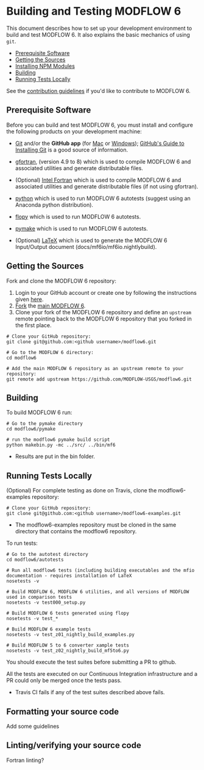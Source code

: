 # Building and Testing MODFLOW 6

This document describes how to set up your development environment to build and test MODFLOW 6.
It also explains the basic mechanics of using `git`.

* [Prerequisite Software](#prerequisite-software)
* [Getting the Sources](#getting-the-sources)
* [Installing NPM Modules](#installing-npm-modules)
* [Building](#building)
* [Running Tests Locally](#running-tests-locally)

See the [contribution guidelines](https://github.com/MODFLOW-USGS/modflow6/blob/develop/CONTRIBUTING.md)
if you'd like to contribute to MODFLOW 6.

## Prerequisite Software

Before you can build and test MODFLOW 6, you must install and configure the
following products on your development machine:

* [Git](https://git-scm.com) and/or the **GitHub app** (for [Mac](https://mac.github.com) or
  [Windows](https://windows.github.com)); [GitHub's Guide to Installing
  Git](https://help.github.com/articles/set-up-git) is a good source of information.

* [gfortran](https://gcc.gnu.org/wiki/GFortran), (version 4.9 to 8) which is used to compile MODFLOW 6 and associated utilities and generate distributable files.

* (Optional) [Intel Fortran](https://software.intel.com/en-us/fortran-compilers) which is used to compile MODFLOW 6 and associated utilities and generate distributable files (if not using gfortran).

* [python](https://www.python.org/) which is used to run MODFLOW 6 autotests (suggest using an Anaconda python distribution).

* [flopy](https://github.com/modflowpy/flopy) which is used to run MODFLOW 6 autotests.

* [pymake](https://github.com/modflowpy/pymake) which is used to run MODFLOW 6 autotests.

* (Optional) [LaTeX](https://www.latex-project.org/) which is used to generate the MODFLOW 6 Input/Output document (docs/mf6io/mf6io.nightlybuild).

## Getting the Sources

Fork and clone the MODFLOW 6 repository:

1. Login to your GitHub account or create one by following the instructions given
   [here](https://github.com/signup/free).
2. [Fork](http://help.github.com/forking) the [main MODFLOW 6](https://github.com/MODFLOW-USGS/modflow6).
3. Clone your fork of the MODFLOW 6 repository and define an `upstream` remote pointing back to the MODFLOW 6 repository that you forked in the first place.

```shell
# Clone your GitHub repository:
git clone git@github.com:<github username>/modflow6.git

# Go to the MODFLOW 6 directory:
cd modflow6

# Add the main MODFLOW 6 repository as an upstream remote to your repository:
git remote add upstream https://github.com/MODFLOW-USGS/modflow6.git
```

## Building

To build MODFLOW 6 run:

```shell
# Go to the pymake directory
cd modflow6/pymake

# run the modflow6 pymake build script
python makebin.py -mc ../src/ ../bin/mf6
```

* Results are put in the bin folder.

## Running Tests Locally

(Optional) For complete testing as done on Travis, clone the modflow6-examples repository:

```shell
# Clone your GitHub repository:
git clone git@github.com:<github username>/modflow6-examples.git
```
* The modflow6-examples repository must be cloned in the same directory that contains the modflow6 repository.

To run tests:

```shell
# Go to the autotest directory
cd modflow6/autotests

# Run all modflow6 tests (including building executables and the mfio documentation - requires installation of LaTeX
nosetests -v                 

# Build MODFLOW 6, MODFLOW 6 utilities, and all versions of MODFLOW used in comparison tests
nosetests -v test000_setup.py                

# Build MODFLOW 6 tests generated using flopy
nosetests -v test_*

# Build MODFLOW 6 example tests
nosetests -v test_z01_nightly_build_examples.py

# Build MODFLOW 5 to 6 converter xample tests
nosetests -v test_z02_nightly_build_mf5to6.py
```

You should execute the test suites before submitting a PR to github.


All the tests are executed on our Continuous Integration infrastructure and a PR could only be merged once the tests pass.

- Travis CI fails if any of the test suites described above fails.

## <a name="clang-format"></a> Formatting your source code

Add some guidelines

## Linting/verifying your source code

Fortran linting?

